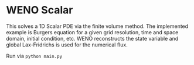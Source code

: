 # WENO Scalar

This solves a 1D Scalar PDE via the finite volume method.
The implemented example is Burgers equation for a given grid resolution, time and space domain, initial condition, etc. 
WENO reconstructs the state variable and global Lax-Fridrichs is used for the numerical flux.

Run via `python main.py`

